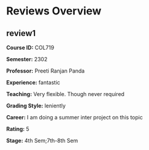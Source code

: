 # Reviews Overview

## review1
**Course ID:** COL719

**Semester:** 2302

**Professor:** Preeti Ranjan Panda

**Experience:** fantastic

**Teaching:** Very flexible. Though never required

**Grading Style:** leniently

**Career:** I am doing a summer inter project on this topic

**Rating:** 5

**Stage:** 4th Sem;7th-8th Sem



